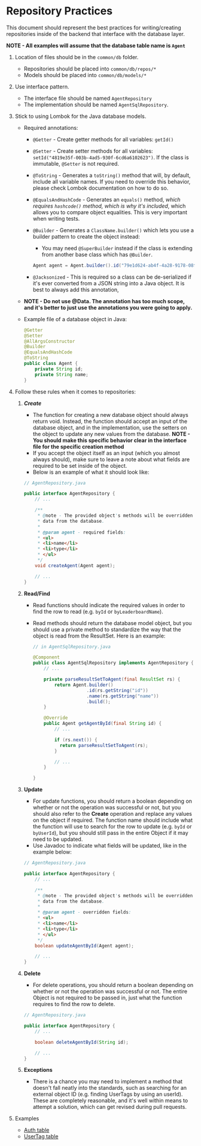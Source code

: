 # Repository Practices

This document should represent the best practices for writing/creating repositories inside of the backend that interface with the database layer.

**NOTE - All examples will assume that the database table name is `Agent`**

1. Location of files should be in the `common/db` folder.
    - Repositories should be placed into `common/db/repos/*`
    - Models should be placed into `common/db/models/*`
2. Use interface pattern.
    - The interface file should be named `AgentRepository`
    - The implementation should be named `AgentSqlRepository`.
3. Stick to using Lombok for the Java database models.

    - Required annotations:

        - `@Getter` - Create getter methods for all variables: `getId()`
        - `@Setter` - Create setter methods for all variables: `setId("4819e35f-003b-4ad5-930f-6cd6a6102623")`. If the class is immutable, `@Setter` is not required.
        - `@ToString` - Generates a `toString()` method that will, by default, include all variable names. If you need to override this behavior, please check Lombok documentation on how to do so.
        - `@EqualsAndHashCode` - Generates an `equals()` method, _which requires `hashcode()` method, which is why it's included_, which allows you to compare object equalities. This is very important when writing tests.
        - `@Builder` - Generates a `ClassName.builder()` which lets you use a builder pattern to create the object instead:
            - You may need `@SuperBuilder` instead if the class is extending from another base class which has `@Builder`.

            ```java
            Agent agent = Agent.builder().id("79e1d624-ab4f-4a28-9178-08f5a8bc4641").name("James Bond").build()
            ```

        - `@Jacksonized` - This is required so a class can be de-serialized if it's ever converted from a JSON string into a Java object. It is best to always add this annotation,

    - **NOTE - Do not use @Data. The annotation has too much scope, and it's better to just use the annotations you were going to apply.**
    - Example file of a database object in Java:

        ```java
        @Getter
        @Setter
        @AllArgsConstructor
        @Builder
        @EqualsAndHashCode
        @ToString
        public class Agent {
            private String id;
            private String name;
        }
        ```

4. Follow these rules when it comes to repositories:

    1. **_Create_**

        - The function for creating a new database object should always return void. Instead, the function should accept an input of the database object, and in the implementation, use the setters on the object to update any new values from the database. **NOTE - You should make this specific behavior clear in the interface file for the specific creation method**
        - If you accept the object itself as an input (which you almost always should), make sure to leave a note about what fields are required to be
          set inside of the object.
        - Below is an example of what it should look like:

        ```java
        // AgentRepository.java

        public interface AgentRepository {
            // ...

            /**
             * @note - The provided object's methods will be overridden with any returned
             * data from the database.
             *
             * @param agent - required fields:
             * <ul>
             * <li>name</li>
             * <li>type</li>
             * </ul>
             */
            void createAgent(Agent agent);

            // ...
        }
        ```

    2. **Read/Find**

        - Read functions should indicate the required values in order to find the row to read (e.g. `byId` or `byLeaderboardName`).
        - Read methods should return the database model object, but you should use a private method to standardize the way that the object is read from the ResultSet. Here is an example:

            ```java
            // in AgentSqlRepository.java

            @Component
            public class AgentSqlRepository implements AgentRepository {
                // ...

                private parseResultSetToAgent(final ResultSet rs) {
                    return Agent.builder()
                                .id(rs.getString("id"))
                                .name(rs.getString("name"))
                                .build();
                }

                @Override
                public Agent getAgentById(final String id) {
                    // ...

                    if (rs.next()) {
                      return parseResultSetToAgent(rs);
                    }

                    // ...
                }

            }
            ```

    3. **Update**

        - For update functions, you should return a boolean depending on whether or not the operation was successful or not, but you should also refer to the **Create** operation and replace any values on the object if required. The function name should include what the function will use to search for the row to update (e.g. `byId` or `byUserId`), but you should still pass in the entire Object if it may need to be updated.
        - Use Javadoc to indicate what fields will be updated, like in the example below:

        ```java
        // AgentRepository.java

        public interface AgentRepository {
            // ...

            /**
             * @note - The provided object's methods will be overridden with any returned
             * data from the database.
             *
             * @param agent - overridden fields:
             * <ul>
             * <li>name</li>
             * <li>type</li>
             * </ul>
             */
            boolean updateAgentById(Agent agent);

            // ...
        }
        ```

    4. **Delete**

        - For delete operations, you should return a boolean depending on whether or not the operation was successful or not. The entire Object is not required to be passed in, just what the function requires to find the row to delete.

        ```java
        // AgentRepository.java

        public interface AgentRepository {
            // ...

            boolean deleteAgentById(String id);

            // ...
        }
        ```

    5. **Exceptions**

        - There is a chance you may need to implement a method that doesn't fall neatly into the standards, such as searching for an external object ID (e.g. finding UserTags by using an userId). These are completely reasonable, and it's well within means to attempt a solution, which can get revised during pull requests.

5. Examples
    - [Auth table](https://github.com/tahminator/codebloom/blob/main/src/main/java/com/patina/codebloom/common/db/repos/auth/AuthRepository.java)
    - [UserTag table](https://github.com/tahminator/codebloom/tree/main/src/main/java/com/patina/codebloom/common/db/repos/usertag)
